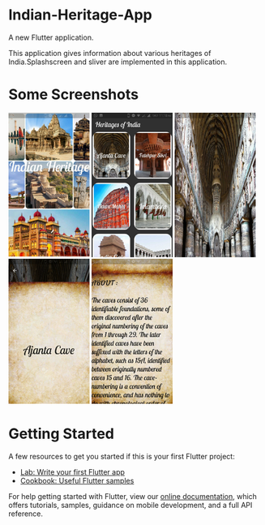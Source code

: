 # Indian-Heritage-App

A new Flutter application.

This application gives information about various heritages of India.Splashscreen and sliver are implemented in this application.


# Some Screenshots

<img src="asset/screenshots/Screenshot_2019-03-13-23-17-56-716.jpeg" width="160">  <img src="asset/screenshots/Screenshot_2019-03-13-23-18-12-256.jpeg" width="160">  <img src="asset/screenshots/Screenshot_2019-03-13-23-18-56-778.jpeg" width="160">  <img src="asset/screenshots/Screenshot_2019-03-13-23-19-10-433.jpeg" width="160">  <img src="asset/screenshots/Screenshot_2019-03-13-23-19-24-147.jpeg" width="160">   


# Getting Started 

A few resources to get you started if this is your first Flutter project:

- [Lab: Write your first Flutter app](https://flutter.io/docs/get-started/codelab)
- [Cookbook: Useful Flutter samples](https://flutter.io/docs/cookbook)

For help getting started with Flutter, view our 
[online documentation](https://flutter.io/docs), which offers tutorials, 
samples, guidance on mobile development, and a full API reference.
